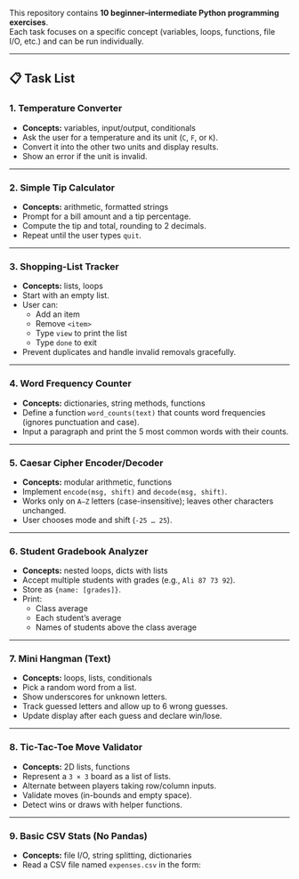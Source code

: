 This repository contains **10 beginner–intermediate Python programming exercises**.  
Each task focuses on a specific concept (variables, loops, functions, file I/O, etc.) and can be run individually.

---

## 📋 Task List

### 1. Temperature Converter
- **Concepts:** variables, input/output, conditionals  
- Ask the user for a temperature and its unit (`C`, `F`, or `K`).  
- Convert it into the other two units and display results.  
- Show an error if the unit is invalid.  

---

### 2. Simple Tip Calculator
- **Concepts:** arithmetic, formatted strings  
- Prompt for a bill amount and a tip percentage.  
- Compute the tip and total, rounding to 2 decimals.  
- Repeat until the user types `quit`.  

---

### 3. Shopping-List Tracker
- **Concepts:** lists, loops  
- Start with an empty list.  
- User can:
  - Add an item  
  - Remove `<item>`  
  - Type `view` to print the list  
  - Type `done` to exit  
- Prevent duplicates and handle invalid removals gracefully.  

---

### 4. Word Frequency Counter
- **Concepts:** dictionaries, string methods, functions  
- Define a function `word_counts(text)` that counts word frequencies (ignores punctuation and case).  
- Input a paragraph and print the 5 most common words with their counts.  

---

### 5. Caesar Cipher Encoder/Decoder
- **Concepts:** modular arithmetic, functions  
- Implement `encode(msg, shift)` and `decode(msg, shift)`.  
- Works only on `A–Z` letters (case-insensitive); leaves other characters unchanged.  
- User chooses mode and shift (`-25 … 25`).  

---

### 6. Student Gradebook Analyzer
- **Concepts:** nested loops, dicts with lists  
- Accept multiple students with grades (e.g., `Ali 87 73 92`).  
- Store as `{name: [grades]}`.  
- Print:
  - Class average  
  - Each student’s average  
  - Names of students above the class average  

---

### 7. Mini Hangman (Text)
- **Concepts:** loops, lists, conditionals  
- Pick a random word from a list.  
- Show underscores for unknown letters.  
- Track guessed letters and allow up to 6 wrong guesses.  
- Update display after each guess and declare win/lose.  

---

### 8. Tic-Tac-Toe Move Validator
- **Concepts:** 2D lists, functions  
- Represent a `3 × 3` board as a list of lists.  
- Alternate between players taking row/column inputs.  
- Validate moves (in-bounds and empty space).  
- Detect wins or draws with helper functions.  

---

### 9. Basic CSV Stats (No Pandas)
- **Concepts:** file I/O, string splitting, dictionaries  
- Read a CSV file named `expenses.csv` in the form:  
